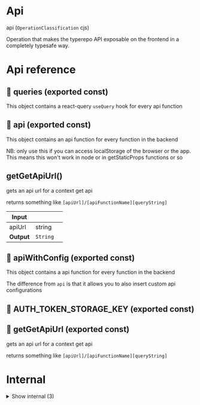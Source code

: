 # Api

api (`OperationClassification` cjs)

Operation that makes the typerepo API exposable on the frontend in a completely typesafe way.




# Api reference

## 📄 queries (exported const)

This object contains a react-query `useQuery` hook for every api function


## 📄 api (exported const)

This object contains an api function for every function in the backend


NB: only use this if you can access localStorage of the browser or the app. This means this won't work in node or in getStaticProps functions or so


## getGetApiUrl()

gets an api url for a context get api

returns something like `[apiUrl]/[apiFunctionName][queryString]`


| Input      |    |    |
| ---------- | -- | -- |
| apiUrl | string |  |,| apiFunctionName | string |  |,| query | { [key: string]: {  } } |  |
| **Output** | `String`   |    |



## 📄 apiWithConfig (exported const)

This object contains a api function for every function in the backend

The difference from `api` is that it allows you to also insert custom api configurations


## 📄 AUTH_TOKEN_STORAGE_KEY (exported const)

## 📄 getGetApiUrl (exported const)

gets an api url for a context get api

returns something like `[apiUrl]/[apiFunctionName][queryString]`

# Internal

<details><summary>Show internal (3)</summary>
    
  # untypedApiFunction()

Used for calling the actual api for a function with some config

NB: this is not a typed function as we are just overwriting it so we don't need any inference on this


| Input      |    |    |
| ---------- | -- | -- |
| fnName | string |  |,| config | `ApiConfig` |  |,| parameters | {  } |  |
| **Output** |    |    |



## 📄 sdkExample (exported const)

## 📄 untypedApiFunction (exported const)

Used for calling the actual api for a function with some config

NB: this is not a typed function as we are just overwriting it so we don't need any inference on this
  </details>

